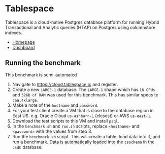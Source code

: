 # Tablespace
Tablespace is a cloud-native Postgres database platform for running Hybrid Transactional and Analytic queries (HTAP) on Postgres using columnstore indexes.

* [Homepage](https://www.tablespace.io/)
* [Dashboard](https://cloud.tablespace.io)

## Running the benchmark
This benchmark is semi-automated
1. Navigate to https://cloud.tablespace.io and register.
2. Create a new `LARGE-1` database. The `LARGE-1` shape which has `16 CPUs` and `32GB of RAM` was used for this benchmark. 
This has similar specs to `c6a.4xlarge`. 
3. Make a note of the `hostname` and `password`. 
4. For your test client create a VM that is close to the database region in East US. e.g. Oracle Cloud `us-ashburn-1` (closest) or AWS `us-east-1`. 
5. Download the test scripts to this VM and install `psql`.
6. In the `benchmark.sh` and `run.sh` scripts, replace `<hostname>` and `<password>` with the values from step 3.
7. Run the `benchmark.sh` script. This will create a table, load data into it, and run a benchmark. Data is automatically loaded into the `csschema` in the `csdb` database.
